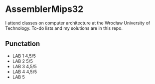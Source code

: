 # AssemblerMips32

I attend classes on computer architecture at the Wrocław University of Technology. To-do lists and my solutions are in this repo.

## Punctation

* LAB 1 4,5/5
* LAB 2   5/5
* LAB 3 4,5/5
* LAB 4 4,5/5
* LAB 5 